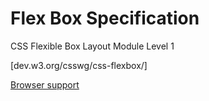 # Flex Box Specification

CSS Flexible Box Layout Module Level 1

[dev.w3.org/csswg/css-flexbox/]


[Browser support](https://caniuse.com/#feat=flexbox)
